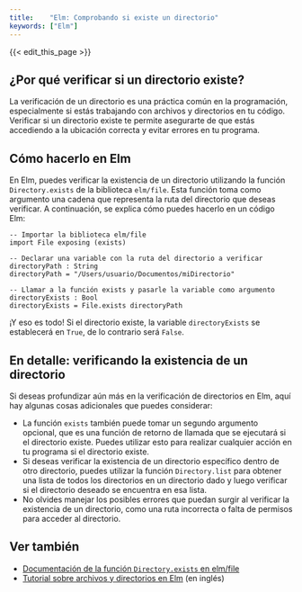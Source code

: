 ```yaml
---
title:    "Elm: Comprobando si existe un directorio"
keywords: ["Elm"]
---
```


{{< edit_this_page >}}

## ¿Por qué verificar si un directorio existe?

La verificación de un directorio es una práctica común en la programación, especialmente si estás trabajando con archivos y directorios en tu código. Verificar si un directorio existe te permite asegurarte de que estás accediendo a la ubicación correcta y evitar errores en tu programa.

## Cómo hacerlo en Elm

En Elm, puedes verificar la existencia de un directorio utilizando la función `Directory.exists` de la biblioteca `elm/file`. Esta función toma como argumento una cadena que representa la ruta del directorio que deseas verificar. A continuación, se explica cómo puedes hacerlo en un código Elm:

```
-- Importar la biblioteca elm/file
import File exposing (exists)

-- Declarar una variable con la ruta del directorio a verificar
directoryPath : String
directoryPath = "/Users/usuario/Documentos/miDirectorio"

-- Llamar a la función exists y pasarle la variable como argumento
directoryExists : Bool
directoryExists = File.exists directoryPath
```

¡Y eso es todo! Si el directorio existe, la variable `directoryExists` se establecerá en `True`, de lo contrario será `False`.

## En detalle: verificando la existencia de un directorio

Si deseas profundizar aún más en la verificación de directorios en Elm, aquí hay algunas cosas adicionales que puedes considerar:

- La función `exists` también puede tomar un segundo argumento opcional, que es una función de retorno de llamada que se ejecutará si el directorio existe. Puedes utilizar esto para realizar cualquier acción en tu programa si el directorio existe.
- Si deseas verificar la existencia de un directorio específico dentro de otro directorio, puedes utilizar la función `Directory.list` para obtener una lista de todos los directorios en un directorio dado y luego verificar si el directorio deseado se encuentra en esa lista.
- No olvides manejar los posibles errores que puedan surgir al verificar la existencia de un directorio, como una ruta incorrecta o falta de permisos para acceder al directorio.

## Ver también

- [Documentación de la función `Directory.exists` en elm/file](https://package.elm-lang.org/packages/elm/file/latest/File#exists)
- [Tutorial sobre archivos y directorios en Elm](https://elmprogramming.com/files-and-directories.html) (en inglés)